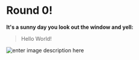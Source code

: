 # Round 0!
**It's a sunny day you look out the window and yell:**

> Hello World!
> 
![enter image description here](https://media1.tenor.com/m/WDp1uPrjWWEAAAAC/sound-of-music-guns.gif)
